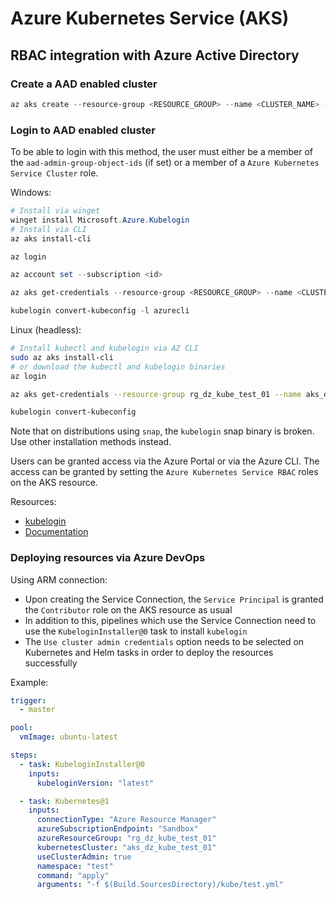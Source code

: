 # Azure Kubernetes Service (AKS)

## RBAC integration with Azure Active Directory

### Create a AAD enabled cluster

```powershell
az aks create --resource-group <RESOURCE_GROUP> --name <CLUSTER_NAME> --enable-aad --enable-azure-rbac [--aad-admin-group-object-ids <ids>]
```

### Login to AAD enabled cluster

To be able to login with this method, the user must either be a member of the `aad-admin-group-object-ids` (if set) or a member of a `Azure Kubernetes Service Cluster` role.

Windows:

```powershell
# Install via winget
winget install Microsoft.Azure.Kubelogin
# Install via CLI
az aks install-cli

az login

az account set --subscription <id>

az aks get-credentials --resource-group <RESOURCE_GROUP> --name <CLUSTER_NAME>

kubelogin convert-kubeconfig -l azurecli
```

Linux (headless):

```bash
# Install kubectl and kubelogin via AZ CLI
sudo az aks install-cli
# or download the kubectl and kubelogin binaries
az login

az aks get-credentials --resource-group rg_dz_kube_test_01 --name aks_dz_kube_test_01 --format azure

kubelogin convert-kubeconfig
```

Note that on distributions using `snap`, the `kubelogin` snap binary is broken. Use other installation methods instead.

Users can be granted access via the Azure Portal or via the Azure CLI. The access can be granted by setting the `Azure Kubernetes Service RBAC` roles
on the AKS resource.

Resources:

- [kubelogin](https://azure.github.io/kubelogin/)
- [Documentation](https://learn.microsoft.com/en-us/azure/aks/enable-authentication-microsoft-entra-id)

### Deploying resources via Azure DevOps

Using ARM connection:

- Upon creating the Service Connection, the `Service Principal` is granted the `Contributor` role on the AKS resource as usual
- In addition to this, pipelines which use the Service Connection need to use the `KubeloginInstaller@0` task to install `kubelogin`
- The `Use cluster admin credentials` option needs to be selected on Kubernetes and Helm tasks in order to deploy the resources successfully

Example:

```yaml
trigger:
  - master

pool:
  vmImage: ubuntu-latest

steps:
  - task: KubeloginInstaller@0
    inputs:
      kubeloginVersion: "latest"

  - task: Kubernetes@1
    inputs:
      connectionType: "Azure Resource Manager"
      azureSubscriptionEndpoint: "Sandbox"
      azureResourceGroup: "rg_dz_kube_test_01"
      kubernetesCluster: "aks_dz_kube_test_01"
      useClusterAdmin: true
      namespace: "test"
      command: "apply"
      arguments: "-f $(Build.SourcesDirectory)/kube/test.yml"
```
